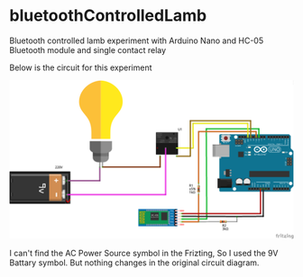 # bluetoothControlledLamb
Bluetooth controlled lamb experiment with Arduino Nano and HC-05 Bluetooth module and single contact relay


Below is the circuit for this experiment 

![Image Des](https://github.com/unsalfurkanali/bluetoothControlledLamb/blob/master/sec.png)


I can't find the AC Power Source symbol in the Frizting, So I used the 9V Battary symbol. But nothing changes in the original circuit diagram. 
